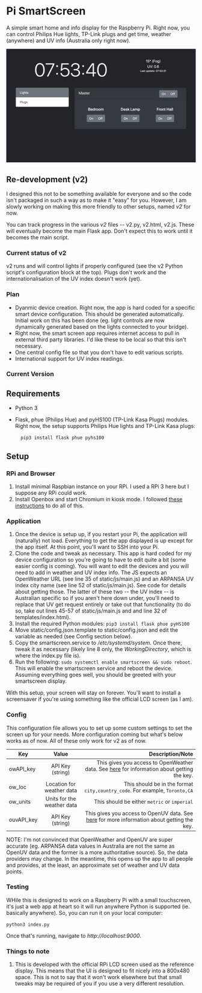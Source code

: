 # Pi SmartScreen

A simple smart home and info display for the Raspberry Pi. Right now, you can control Philips Hue lights, TP-Link plugs and get time, weather (anywhere) and UV info (Australia only right now).

![](screenshot.png)


## Re-development (v2)

I designed this not to be something available for everyone and so the code isn't packaged in such a way as to make it "easy" for you. However, I am slowly working on making this more friendly to other setups, named _v2_ for now.

You can track progress in the various _v2_ files -- v2.py, v2.html, v2.js. These will eventually become the main Flask app. Don't expect this to work until it becomes the main script.

### Current status of v2
v2 runs and will control lights if properly configured (see the v2 Python script's configuration block at the top). Plugs don't work and the internationalisation of the UV index doesn't work (yet).

### Plan
- Dyanmic device creation. Right now, the app is hard coded for a specific smart device configuration. This should be generated automatically. Initial work on this has been done (eg. light controls are now dynamically generated based on the lights connected to your bridge).
- Right now, the smart screen app requires internet access to pull in external third party libraries. I'd like these to be local so that this isn't necessary.
- One central config file so that you don't have to edit various scripts.
- International support for UV index readings.


### Current Version

## Requirements
- Python 3
- Flask, phue (Philips Hue) and pyHS100 (TP-Link Kasa Plugs) modules. Right now, the setup supports Philips Hue lights and TP-Link Kasa plugs:
    
        pip3 install flask phue pyhs100

## Setup

### RPi and Browser
1. Install minimal Raspbian instance on your RPi. I used a RPi 3 here but I suppose any RPi could work.
2. Install Openbox and start Chromium in kiosk mode. I followed [these instructions](https://die-antwort.eu/techblog/2017-12-setup-raspberry-pi-for-kiosk-mode/) to do all of this.

### Application
1. Once the device is setup up, if you restart your Pi, the application will (naturally) not load. Everything to get the app displayed is up except for the app itself. At this point, you'll want to SSH into your Pi.
2. Clone the code and tweak as necessary. This app is hard coded for my device configuration so you're going to have to edit quite a bit (some easier config is coming). You will want to edit the devices and you will need to add in weather and UV index info. The JS expects an OpenWeather URL (see line 35 of static/js/main.js) and an ARPANSA UV index city name (see line 52 of static/js/main.js). See code for details about getting those. The latter of these two -- the UV index -- is Australian specific so if you aren't here down under, you'll need to replace that UV get request entirely or take out that functionality (to do so, take out lines 45-57 of static/js/main.js and and line 32 of templates/index.html).
3. Install the required Python modules: `pip3 install flask phue pyHS100`
4. Move static/config.json.template to static/config.json and edit the variable as needed (see Config section below).
5. Copy the smartscreen.service to */etc/systemd/system*. Once there, tweak it as necessary (likely line 8 only, the *WorkingDirectory*, which is where the index.py file is).
6. Run the following: `sudo systemctl enable smartscreen && sudo reboot`. This will enable the smartscreen service and reboot the device. Assuming everything goes well, you should be greeted with your smartscreen display.

With this setup, your screen will stay on forever. You'll want to install a screensaver if you're using something like the official LCD screen (as I am).

### Config

This configuration file allows you to set up some custom settings to set the screen up for your needs. More configuration coming but what's below works as of now. All of these only work for v2 as of now.

| Key            | Value                      | Description/Note                                                                                                                     |
| -------------- |:--------------------------:| ------------------------------------------------------------------------------------------------------------------------------------:|
| owAPI_key      | API Key (string)           | This gives you access to OpenWeather data. See [here](https://openweathermap.org/appid) for information about getting the key.       |
| ow_loc         | Location for weather data  | This should be in the format `city,country_code`. For example, `Toronto,CA`                                                          |
| ow_units       | Units for the weather data | This should be either `metric` or `imperial`                                                                                         |
| ouvAPI_key     | API Key (string)           | This gives you access to OpenUV data. See [here](https://www.openuv.io/) for more information about getting the key.                 |

NOTE: I'm not convinced that OpenWeather and OpenUV are super accurate (eg. ARPANSA data values in Australia are not the same as OpenUV data and the former is a more authoritative source). So, the data providers may change. In the meantime, this opens up the app to all people and provides, at the least, an approximate set of weather and UV data points.

### Testing

WHile this is designed to work on a Raspberry Pi with a small touchscreen, it's just a web app at heart so it will run anywhere Python is supported (ie. basically anywhere). So, you can run it on your local computer:

    python3 index.py

Once that's running, navigate to _http://localhost:9000_.

### Things to note
1. This is developed with the official RPi LCD screen used as the reference display. This means that the UI is designed to fit nicely into a 800x480 space. This is not to say that it won't work elsewhere but that small tweaks may be required of you if you use a very different resolution.